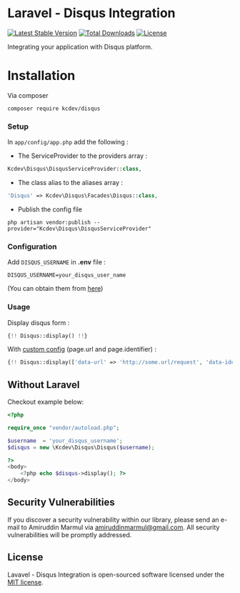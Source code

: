 Laravel - Disqus Integration
==========
[![Latest Stable Version](https://poser.pugx.org/kcdev/disqus/v/stable)](https://packagist.org/packages/kcdev/disqus)
[![Total Downloads](https://poser.pugx.org/kcdev/disqus/downloads)](https://packagist.org/packages/kcdev/disqus)
[![License](https://poser.pugx.org/kcdev/disqus/license)](https://packagist.org/packages/kcdev/disqus)

Integrating your application with Disqus platform.

# Installation
Via composer
```
composer require kcdev/disqus
```

### Setup

In `app/config/app.php` add the following :

- The ServiceProvider to the providers array :

```php
Kcdev\Disqus\DisqusServiceProvider::class,
```

- The class alias to the aliases array :

```php
'Disqus' => Kcdev\Disqus\Facades\Disqus::class,
```

- Publish the config file

```ssh
php artisan vendor:publish --provider="Kcdev\Disqus\DisqusServiceProvider"
```

### Configuration

Add `DISQUS_USERNAME` in **.env** file :

```
DISQUS_USERNAME=your_disqus_user_name
```

(You can obtain them from [here](https://www.disqus.com))

### Usage

Display disqus form :

```php
{!! Disqus::display() !!}
```

With [custom config](https://help.disqus.com/developer/javascript-configuration-variables) (page.url and page.identifier) :

```php
{!! Disqus::display(['data-url' => 'http://some.url/request', 'data-identifier' => 'your.identifier.id']) !!}
```

## Without Laravel

Checkout example below:

```php
<?php

require_once "vendor/autoload.php";

$username  = 'your_disqus_username';
$disqus = new \Kcdev\Disqus\Disqus($username);

?>
<body>
    <?php echo $disqus->display(); ?>
</body>
```

## Security Vulnerabilities

If you discover a security vulnerability within our library, please send an e-mail to Amiruddin Marmul via [amiruddinmarmul@gmail.com](mailto:amiruddinmarmul@gmail.com). All security vulnerabilities will be promptly addressed.

## License

Lavavel - Disqus Integration is open-sourced software licensed under the [MIT license](http://opensource.org/licenses/MIT).